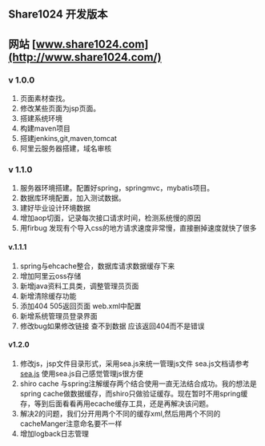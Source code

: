 ## Share1024 开发版本
## 网站 [www.share1024.com](http://www.share1024.com/)
### v 1.0.0 
1. 页面素材查找。
2. 修改某些页面为jsp页面。
3. 搭建系统环境
4. 构建maven项目
5. 搭建jenkins,git,maven,tomcat
6. 阿里云服务器搭建，域名审核

### v 1.1.0
1. 服务器环境搭建。配置好spring，springmvc，mybatis项目。
2. 数据库环境配置，加入测试数据。
3. 建好毕业设计环境数据
4. 增加aop切面，记录每次接口请求时间，检测系统慢的原因
5. 用firbug 发现有个导入css的地方请求速度非常慢，直接删掉速度就快了很多

#### v.1.1.1
1. spring与ehcache整合，数据库请求数据缓存下来
2. 增加阿里云oss存储
3. 新增java资料工具类，调整管理员页面
4. 新增清除缓存功能
5. 添加404 505返回页面 web.xml中配置
6. 新增系统管理员登录界面
7. 修改bug如果修改链接 查不到数据 应该返回404而不是错误

#### v1.2.0
1. 修改js，jsp文件目录形式，采用sea.js来统一管理js文件 sea.js文档请参考[sea.js](http://www.zhangxinxu.com/sp/seajs/docs/zh-cn/index.html)
使用sea.js自己感觉管理js很方便
2. shiro cache 与spring注解缓存两个结合使用一直无法结合成功。我的想法是spring cache做数据缓存，而shiro只做验证缓存。现在暂时不用spring缓存，等到后面看看再用ecache缓存工具，还是再解决该问题。
3. 解决2的问题，我们分开用两个不同的缓存xml,然后用两个不同的cacheManger注意命名要不一样
4. 增加logback日志管理